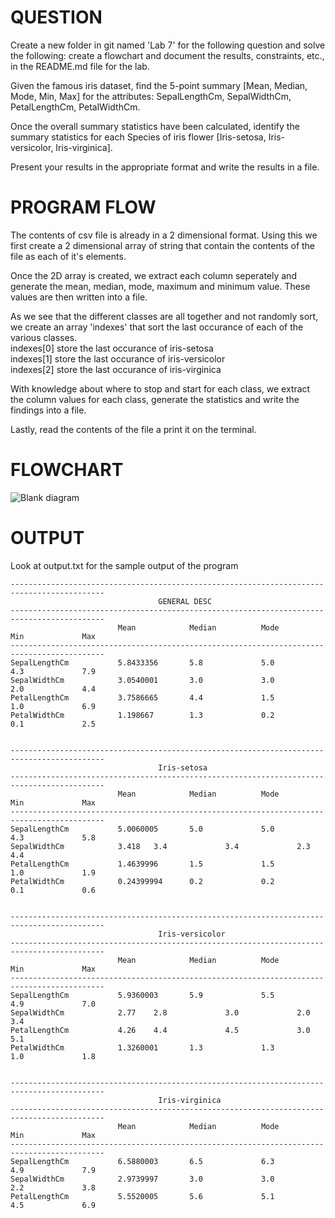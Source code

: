 # QUESTION  
Create a new folder in git named 'Lab 7' for the following question and solve the following: create a flowchart and document the results, constraints, etc., in the README.md file for the lab.  

Given the famous iris dataset, find the 5-point summary [Mean, Median, Mode, Min, Max] for the attributes: SepalLengthCm, SepalWidthCm, PetalLengthCm, PetalWidthCm.  

Once the overall summary statistics have been calculated, identify the summary statistics for each Species of iris flower [Iris-setosa, Iris-versicolor, Iris-virginica].  

Present your results in the appropriate format and write the results in a file.  

# PROGRAM FLOW  
The contents of csv file is already in a 2 dimensional format. Using this we first create a 2 dimensional array of string that contain the contents of the file as each of it's elements.  

Once the 2D array is created, we extract each column seperately and generate the mean, median, mode, maximum and minimum value. These values are then written into a file.  

As we see that the different classes are all together and not randomly sort, we create an array 'indexes' that sort the last occurance of each of the various classes.     
indexes[0] store the last occurance of iris-setosa  
indexes[1] store the last occurance of iris-versicolor    
indexes[2] store the last occurance of iris-virginica 

With knowledge about where to stop and start  for each class, we extract the column values for each class, generate the statistics and write the findings into a file.  
  
Lastly, read the contents of the file a print it on the terminal.  

# FLOWCHART  
![Blank diagram](https://user-images.githubusercontent.com/118504536/231861954-39474c5e-08ab-4801-ac5c-16e4d03d5798.png)


# OUTPUT  
Look at output.txt for the sample output of the program  

```
-------------------------------------------------------------------------------------------
                                 GENERAL DESC
-------------------------------------------------------------------------------------------
                        Mean            Median          Mode            Min             Max
-------------------------------------------------------------------------------------------
SepalLengthCm           5.8433356       5.8             5.0             4.3             7.9
SepalWidthCm            3.0540001       3.0             3.0             2.0             4.4
PetalLengthCm           3.7586665       4.4             1.5             1.0             6.9
PetalWidthCm            1.198667        1.3             0.2             0.1             2.5


-------------------------------------------------------------------------------------------
                                 Iris-setosa
-------------------------------------------------------------------------------------------
                        Mean            Median          Mode            Min             Max
-------------------------------------------------------------------------------------------
SepalLengthCm           5.0060005       5.0             5.0             4.3             5.8
SepalWidthCm            3.418   3.4             3.4             2.3             4.4
PetalLengthCm           1.4639996       1.5             1.5             1.0             1.9
PetalWidthCm            0.24399994      0.2             0.2             0.1             0.6


-------------------------------------------------------------------------------------------
                                 Iris-versicolor
-------------------------------------------------------------------------------------------
                        Mean            Median          Mode            Min             Max
-------------------------------------------------------------------------------------------
SepalLengthCm           5.9360003       5.9             5.5             4.9             7.0
SepalWidthCm            2.77    2.8             3.0             2.0             3.4
PetalLengthCm           4.26    4.4             4.5             3.0             5.1
PetalWidthCm            1.3260001       1.3             1.3             1.0             1.8


-------------------------------------------------------------------------------------------
                                 Iris-virginica
-------------------------------------------------------------------------------------------
                        Mean            Median          Mode            Min             Max
-------------------------------------------------------------------------------------------
SepalLengthCm           6.5880003       6.5             6.3             4.9             7.9
SepalWidthCm            2.9739997       3.0             3.0             2.2             3.8
PetalLengthCm           5.5520005       5.6             5.1             4.5             6.9
```

